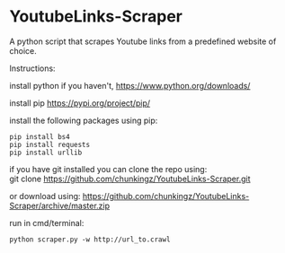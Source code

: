 # YoutubeLinks-Scraper
A python script that scrapes Youtube links from a predefined website of choice.

Instructions:

install python if you haven't, https://www.python.org/downloads/

install pip https://pypi.org/project/pip/

install the following packages using pip:
```
pip install bs4
pip install requests
pip install urllib
```
if you have git installed you can clone the repo using:  
git clone https://github.com/chunkingz/YoutubeLinks-Scraper.git

or download using:
https://github.com/chunkingz/YoutubeLinks-Scraper/archive/master.zip

run in cmd/terminal:
```
python scraper.py -w http://url_to.crawl
```
